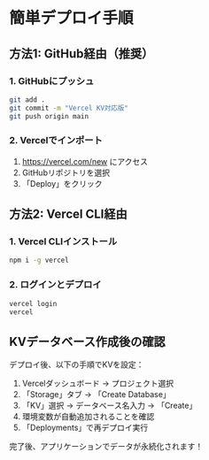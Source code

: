 # 簡単デプロイ手順

## 方法1: GitHub経由（推奨）

### 1. GitHubにプッシュ
```bash
git add .
git commit -m "Vercel KV対応版"
git push origin main
```

### 2. Vercelでインポート
1. https://vercel.com/new にアクセス
2. GitHubリポジトリを選択
3. 「Deploy」をクリック

## 方法2: Vercel CLI経由

### 1. Vercel CLIインストール
```bash
npm i -g vercel
```

### 2. ログインとデプロイ
```bash
vercel login
vercel
```

## KVデータベース作成後の確認

デプロイ後、以下の手順でKVを設定：

1. Vercelダッシュボード → プロジェクト選択
2. 「Storage」タブ → 「Create Database」
3. 「KV」選択 → データベース名入力 → 「Create」
4. 環境変数が自動追加されることを確認
5. 「Deployments」で再デプロイ実行

完了後、アプリケーションでデータが永続化されます！
